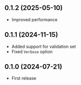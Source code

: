 ## 0.1.2 (2025-05-10)

- Improved performance

## 0.1.1 (2024-11-15)

- Added support for validation set
- Fixed `Verbose` option

## 0.1.0 (2024-07-21)

- First release
